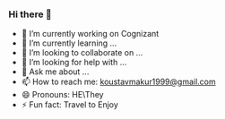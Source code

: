 ### Hi there 👋

<!--
**KoustavMakur99/KoustavMakur99** is a ✨ _special_ ✨ repository because its `README.md` (this file) appears on your GitHub profile.

Here are some ideas to get you started:
-->
- 🔭 I’m currently working on Cognizant
- 🌱 I’m currently learning ...
- 👯 I’m looking to collaborate on ...
- 🤔 I’m looking for help with ...
- 💬 Ask me about ...
- 📫 How to reach me: koustavmakur1999@gmail.com
- 😄 Pronouns: HE\They
- ⚡ Fun fact: Travel to Enjoy

